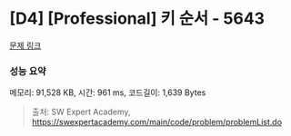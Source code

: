 # [D4] [Professional] 키 순서 - 5643 

[문제 링크](https://swexpertacademy.com/main/code/problem/problemDetail.do?contestProbId=AWXQsLWKd5cDFAUo) 

### 성능 요약

메모리: 91,528 KB, 시간: 961 ms, 코드길이: 1,639 Bytes



> 출처: SW Expert Academy, https://swexpertacademy.com/main/code/problem/problemList.do